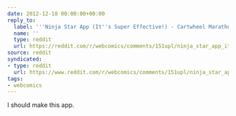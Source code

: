 ```yaml
---
date: 2012-12-18 00:00:00+00:00
reply_to:
  label: '''Ninja Star App (It''s Super Effective!) - Cartwheel Marathon'' on /r/webcomics'
  name: ''
  type: reddit
  url: https://reddit.com/r/webcomics/comments/151upl/ninja_star_app_its_super_effective_cartwheel/
source: reddit
syndicated:
- type: reddit
  url: https://www.reddit.com/r/webcomics/comments/151upl/ninja_star_app_its_super_effective_cartwheel/c7iivh0/
tags:
- webcomics
---
```


I should make this app.